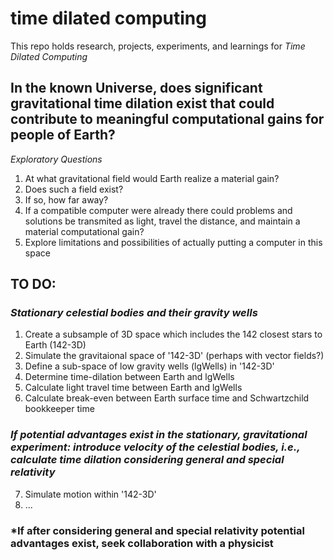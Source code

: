 # time dilated computing 
This repo holds research, projects, experiments, and learnings for *Time Dilated Computing*

## In the known Universe, does significant gravitational time dilation exist that could contribute to meaningful computational gains for people of Earth?

*Exploratory Questions*
1. At what gravitational field would Earth realize a material gain?
2. Does such a field exist?
3. If so, how far away?
4. If a compatible computer were already there could problems and solutions be transmited as light, travel the distance, and maintain a material computational gain?
5. Explore limitations and possibilities of actually putting a computer in this space 

## TO DO:
### *Stationary celestial bodies and their gravity wells*
1. Create a subsample of 3D space which includes the 142 closest stars to Earth (142-3D)
2. Simulate the gravitaional space of '142-3D' (perhaps with vector fields?)
3. Define a sub-space of low gravity wells (lgWells) in '142-3D'
4. Determine time-dilation between Earth and lgWells 
5. Calculate light travel time between Earth and lgWells
6. Calculate break-even between Earth surface time and Schwartzchild bookkeeper time 

### *If potential advantages exist in the stationary, gravitational experiment: introduce velocity of the celestial bodies, i.e., calculate time dilation considering general and special relativity*
7. Simulate motion within '142-3D'
8. ...

### *If after considering general and special relativity potential advantages exist, seek collaboration with a physicist  
